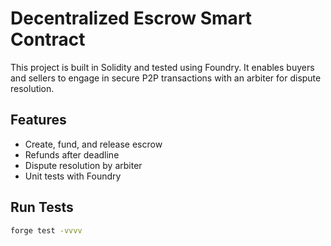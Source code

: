 # Decentralized Escrow Smart Contract

This project is built in Solidity and tested using Foundry.
It enables buyers and sellers to engage in secure P2P transactions with an arbiter for dispute resolution.

## Features
- Create, fund, and release escrow
- Refunds after deadline
- Dispute resolution by arbiter
- Unit tests with Foundry

## Run Tests
```bash
forge test -vvvv
